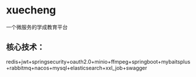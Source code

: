# xuecheng
一个微服务的学成教育平台

## 核心技术：
   redis+jwt+springsecurity+oauth2.0+minio+ffmpeg+springboot+mybaitsplus+rabbitmq+nacos+mysql+elasticsearch+xxl_job+swagger
